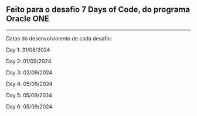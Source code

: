 ## Feito para o desafio 7 Days of Code, do programa Oracle ONE

---

Datas do desenvolvimento de cada desafio:

Day 1: 31/08/2024


Day 2: 01/09/2024


Day 3: 02/09/2024


Day 4: 05/09/2024


Day 5: 05/09/2024


Day 6: 05/09/2024